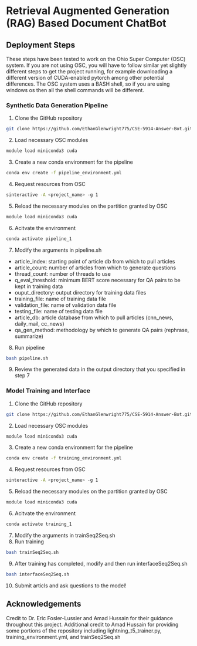 # Retrieval Augmented Generation (RAG) Based Document ChatBot
## Deployment Steps
These steps have been tested to work on the Ohio Super Computer (OSC) system. If you are not using OSC, you will have to follow similar yet slightly different steps to get the project running, for example downloading a different version of CUDA-enabled pytorch among other potential differences. The OSC system uses a BASH shell, so if you are using windows os then all the shell commands will be different.
### Synthetic Data Generation Pipeline
1. Clone the GitHub repository
```bash
git clone https://github.com/EthanGlenwright775/CSE-5914-Answer-Bot.git
```
2. Load necessary OSC modules
```bash
module load miniconda3 cuda
```
3. Create a new conda environment for the pipeline
```bash
conda env create -f pipeline_environment.yml
```
4. Request resources from OSC
```bash
sinteractive -A <project_name> -g 1
```
5. Reload the necessary modules on the partition granted by OSC
```bash
module load miniconda3 cuda
```
6. Acitvate the environment
```bash
conda activate pipeline_1
```
7. Modify the arguments in pipeline.sh
- article_index: starting point of article db from which to pull articles
- article_count: number of articles from which to generate questions
- thread_count: number of threads to use
- q_eval_threshold: minimum BERT score necessary for QA pairs to be kept in training data
- ouput_directory: output directory for training data files
- training_file: name of training data file
- validation_file: name of validation data file
- testing_file: name of testing data file
- article_db: article database from which to pull articles (cnn_news, daily_mail, cc_news)
- qa_gen_method: methodology by which to generate QA pairs (rephrase, summarize)
8. Run pipeline
```bash
bash pipeline.sh
```
9. Review the generated data in the output directory that you specified in step 7
### Model Training and Interface
1. Clone the GitHub repository
```bash
git clone https://github.com/EthanGlenwright775/CSE-5914-Answer-Bot.git
```
2. Load necessary OSC modules
```bash
module load miniconda3 cuda
```
3. Create a new conda environment for the pipeline
```bash
conda env create -f training_environment.yml
```
4. Request resources from OSC
```bash
sinteractive -A <project_name> -g 1
```
5. Reload the necessary modules on the partition granted by OSC
```bash
module load miniconda3 cuda
```
6. Acitvate the environment
```bash
conda activate training_1
```
7. Modify the arguments in trainSeq2Seq.sh
8. Run training
```bash
bash trainSeq2Seq.sh
```
9. After training has completed, modify and then run interfaceSeq2Seq.sh
```bash
bash interfaceSeq2Seq.sh
```
10. Submit articls and ask questions to the model!
## Acknowledgements
Credit to Dr. Eric Fosler-Lussier and Amad Hussain for their guidance throughout this project.
Additional credit to Amad Hussain for providing some portions of the repository including lightning_t5_trainer.py, training_environment.yml, and trainSeq2Seq.sh
